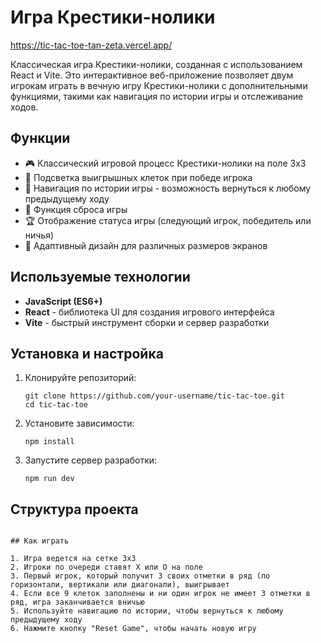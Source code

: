 # Игра Крестики-нолики

https://tic-tac-toe-tan-zeta.vercel.app/

Классическая игра Крестики-нолики, созданная с использованием React и Vite. Это интерактивное веб-приложение позволяет двум игрокам играть в вечную игру Крестики-нолики с дополнительными функциями, такими как навигация по истории игры и отслеживание ходов.

## Функции

- 🎮 Классический игровой процесс Крестики-нолики на поле 3x3
- 🎯 Подсветка выигрышных клеток при победе игрока
- 📜 Навигация по истории игры - возможность вернуться к любому предыдущему ходу
- 🔄 Функция сброса игры
- 🏆 Отображение статуса игры (следующий игрок, победитель или ничья)
- 📱 Адаптивный дизайн для различных размеров экранов

## Используемые технологии
- **JavaScript (ES6+)**
- **React** - библиотека UI для создания игрового интерфейса
- **Vite** - быстрый инструмент сборки и сервер разработки


## Установка и настройка

1. Клонируйте репозиторий:
   ```
   git clone https://github.com/your-username/tic-tac-toe.git
   cd tic-tac-toe
   ```

2. Установите зависимости:
   ```
   npm install
   ```

3. Запустите сервер разработки:
   ```
   npm run dev
   ```

## Структура проекта

```

## Как играть

1. Игра ведется на сетке 3x3
2. Игроки по очереди ставят X или O на поле
3. Первый игрок, который получит 3 своих отметки в ряд (по горизонтали, вертикали или диагонали), выигрывает
4. Если все 9 клеток заполнены и ни один игрок не имеет 3 отметки в ряд, игра заканчивается вничью
5. Используйте навигацию по истории, чтобы вернуться к любому предыдущему ходу
6. Нажмите кнопку "Reset Game", чтобы начать новую игру
